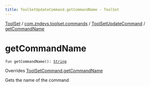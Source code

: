 ```yaml
---
title: ToolSetUpdateCommand.getCommandName - ToolSet
---
```


[ToolSet](../../index.html) / [com.zndevs.toolset.commands](../index.html) / [ToolSetUpdateCommand](index.html) / [getCommandName](./get-command-name.html)

# getCommandName

`fun getCommandName(): `[`String`](https://kotlinlang.org/api/latest/jvm/stdlib/kotlin/-string/index.html)

Overrides [ToolSetCommand.getCommandName](../../com.zndevs.toolset/-tool-set-command/get-command-name.html)

Gets the name of the command


